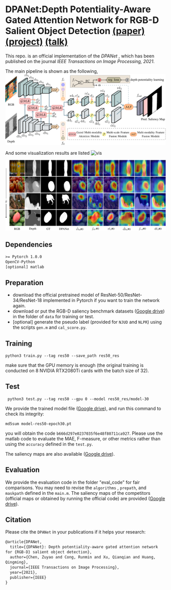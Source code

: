 # DPANet:Depth Potentiality-Aware Gated Attention Network for RGB-D Salient Object Detection [(paper)](https://ieeexplore.ieee.org/document/9247470)  [(project)](https://rmcong.github.io/proj_DPANet.html) [(talk)](https://www.bilibili.com/video/BV1Ry4y1m7WL)

This repo. is an official implementation of the *DPANet* , which has been published on the journal *IEEE Transactions on Image Processing, 2021*. 

The main pipeline is shown as the following, 
![DPANet](figures/TIP_main.png)

And some visualization results are listed 
![vis](figures/vis.png)

![gma](figures/gma.png)

## Dependencies 
```
>= Pytorch 1.0.0
OpenCV-Python
[optional] matlab
```

## Preparation 
- download the official pretrained model of ResNet-50/ResNet-34/ResNet-18 implemented in Pytorch if you want to train the network again.
- download or put the RGB-D saliency benchmark datasets ([Google drive](https://drive.google.com/file/d/19pvXom9vs7cS4L1y-bZI8YDtSg7r4LT0/view?usp=sharing)) in the folder of `data` for training or test.
- [optional] generate the pseudo label (provided for `NJUD` and `NLPR`) using the scripts `gen.m` and `cal_score.py`.

## Training
```
python3 train.py --tag res50 --save_path res50_res
```
make sure  that the GPU memory is enough (the original training is conducted on 8 NVIDIA RTX2080Ti cards with the batch size of 32).

## Test
```
 python3 test.py --tag res50 --gpu 0 --model res50_res/model-30
```

We provide the trained model file ([Google drive](https://drive.google.com/file/d/1bXERDgTKfzkZfXKs8z5vj1QNM3zL-QTL/view?usp=sharing)), and run this command to check its integrity:
```
md5sum model-res50-epoch30.pt 
```
you will obtain the code `b666d297e0237035f6e48f80711ca927`.
Please use the matlab code to evaluate the MAE, F-measure, or other metrics rather than using the `accuracy` defined in the `test.py`.

The saliency maps are also available ([Google drive](https://drive.google.com/file/d/1sIqEKDCi_rSY4t1THPlBSyAd05F2ve_Q/view?usp=sharing)). 

## Evaluation
We provide the evaluation code in the folder  "eval_code" for fair comparisons. You may need to revise the `algorithms` , `prepath`, and `maskpath` defined in the `main.m`. The saliency maps of the competitors (official maps or obtained by running the official code) are provided ([Google drive](https://drive.google.com/file/d/1SEhDaiIVJJccv7dIlpk_rp0KZhWab8ie/view?usp=sharing)).

## Citation
Please cite the `DPANet` in your publications if it helps your research:
```
@article{DPANet,
  title={{DPANet}: Depth potentiality-aware gated attention network for {RGB-D} salient object detection},
  author={Chen, Zuyao and Cong, Runmin and Xu, Qianqian and Huang, Qingming},
  journal={IEEE Transactions on Image Processing},
  year={2021},
  publisher={IEEE}
}
```
